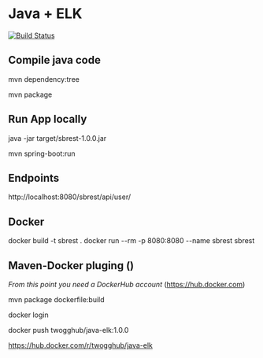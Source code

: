 # Java + ELK

[![Build Status](https://cloud.drone.io/api/badges/twogg-git/java-elk/status.svg)](https://cloud.drone.io/twogg-git/java-elk)

## Compile java code
mvn dependency:tree

mvn package

## Run App locally

java -jar target/sbrest-1.0.0.jar

mvn spring-boot:run

## Endpoints 

http://localhost:8080/sbrest/api/user/


## Docker  

docker build -t sbrest .
docker run --rm -p 8080:8080 --name sbrest sbrest

## Maven-Docker pluging () 

*From this point you need a DockerHub account* (https://hub.docker.com)

mvn package dockerfile:build

docker login

docker push twogghub/java-elk:1.0.0

https://hub.docker.com/r/twogghub/java-elk

